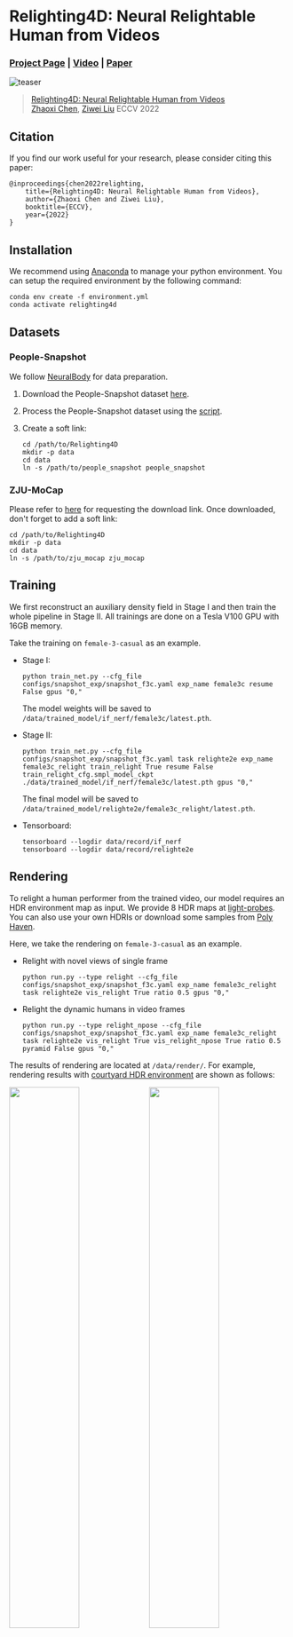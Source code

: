 # Relighting4D: Neural Relightable Human from Videos
### [Project Page](https://frozenburning.github.io/projects/relighting4d) | [Video](https://youtu.be/NayAw89qtsY) | [Paper]()

![teaser](https://frozenburning.github.io/projects/relighting4d/img/teaser.gif)

> [Relighting4D: Neural Relightable Human from Videos](https://frozenburning.github.io/projects/relighting4d)  
> [Zhaoxi Chen](https://frozenburning.github.io/), [Ziwei Liu](https://liuziwei7.github.io/)
> ECCV 2022

## Citation

If you find our work useful for your research, please consider citing this paper:

```
@inproceedings{chen2022relighting,
    title={Relighting4D: Neural Relightable Human from Videos},
    author={Zhaoxi Chen and Ziwei Liu},
    booktitle={ECCV},
    year={2022}
}
```


## Installation
We recommend using [Anaconda](https://www.anaconda.com/) to manage your python environment. You can setup the required environment by the following command:
```(bash)
conda env create -f environment.yml
conda activate relighting4d
```

## Datasets

### People-Snapshot
We follow [NeuralBody](https://github.com/zju3dv/neuralbody) for data preparation.
1. Download the People-Snapshot dataset [here](https://graphics.tu-bs.de/people-snapshot).
2. Process the People-Snapshot dataset using the [script](tools/process_snapshot.py).
3. Create a soft link:

    ```(bash)
    cd /path/to/Relighting4D
    mkdir -p data
    cd data
    ln -s /path/to/people_snapshot people_snapshot
    ```

### ZJU-MoCap
Please refer to [here](https://github.com/zju3dv/neuralbody/blob/master/INSTALL.md) for requesting the download link. Once downloaded, don't forget to add a soft link:
```(bash)
cd /path/to/Relighting4D
mkdir -p data
cd data
ln -s /path/to/zju_mocap zju_mocap
```

## Training
We first reconstruct an auxiliary density field in Stage I and then train the whole pipeline in Stage II. All trainings are done on a Tesla V100 GPU with 16GB memory.

Take the training on `female-3-casual` as an example.

* Stage I:
    ```(bash)
    python train_net.py --cfg_file configs/snapshot_exp/snapshot_f3c.yaml exp_name female3c resume False gpus "0,"
    ```
    The model weights will be saved to `/data/trained_model/if_nerf/female3c/latest.pth`.

* Stage II:
    ```(bash)
    python train_net.py --cfg_file configs/snapshot_exp/snapshot_f3c.yaml task relighte2e exp_name female3c_relight train_relight True resume False train_relight_cfg.smpl_model_ckpt ./data/trained_model/if_nerf/female3c/latest.pth gpus "0,"
    ```
    The final model will be saved to `/data/trained_model/relighte2e/female3c_relight/latest.pth`.

* Tensorboard:
    ```
    tensorboard --logdir data/record/if_nerf
    tensorboard --logdir data/record/relighte2e
    ```


## Rendering
To relight a human performer from the trained video, our model requires an HDR environment map as input. We provide 8 HDR maps at [light-probes](light-probes/). You can also use your own HDRIs or download some samples from [Poly Haven](https://polyhaven.com/hdris).

Here, we take the rendering on `female-3-casual` as an example. 

* Relight with novel views of single frame
    ```(bash)
    python run.py --type relight --cfg_file configs/snapshot_exp/snapshot_f3c.yaml exp_name female3c_relight task relighte2e vis_relight True ratio 0.5 gpus "0,"
    ```

* Relight the dynamic humans in video frames
    ```(bash)
    python run.py --type relight_npose --cfg_file configs/snapshot_exp/snapshot_f3c.yaml exp_name female3c_relight task relighte2e vis_relight True vis_relight_npose True ratio 0.5 pyramid False gpus "0,"
    ```
The results of rendering are located at `/data/render/`. For example, rendering results with [courtyard HDR environment](light-probes/courtyard.hdr) are shown as follows:
<tr>
    <td><img src="https://frozenburning.github.io/projects/relighting4d/img/nview.gif" width="50%"/><img src="https://frozenburning.github.io/projects/relighting4d/img/npose.gif" width="50%"/></td>
</tr>

## Acknowledgements
This work is supported by the National Research Foundation, Singapore under its AI Singapore Programme, NTU NAP, MOE AcRF Tier 2 (T2EP20221-0033), and under the RIE2020 Industry Alignment Fund - Industry Collaboration Projects (IAF-ICP) Funding Initiative, as well as cash and in-kind contribution from the industry partner(s).

Relighting4D is implemented on top of the [NeuralBody](https://github.com/zju3dv/neuralbody) codebase.